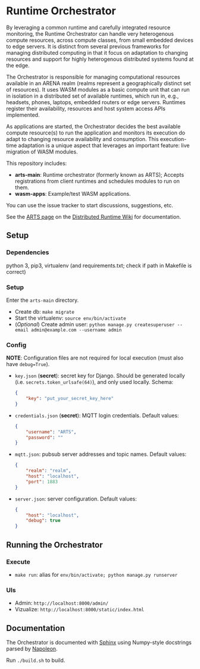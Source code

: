# Runtime Orchestrator

By leveraging a common runtime and carefully integrated resource monitoring, the Runtime Orchestrator can handle very heterogenous compute resources, across compute classes, from small embedded devices to edge servers. It is distinct from several previous frameworks for managing distributed computing in that it focus on adaptation to changing resources and support for highly heterogenous distributed systems found at the edge.

The Orchestrator is responsible for managing computational resources available in an ARENA realm (realms represent a geographically distinct set of resources). It uses WASM modules as a basic compute unit that can run in isolation in a distributed set of available runtimes, which run in, e.g., headsets, phones, laptops, embedded routers or edge servers. Runtimes register their availability, resources and host system access APIs implemented.

As applications are started, the Orchestrator decides the best available compute resource(s) to run the application and monitors its execution do adapt to changing resource availability and consumption. This execution-time adaptation is a unique aspect that leverages an important feature: live migration of WASM modules.

This repository includes:
- **arts-main**: Runtime orchestrator (formerly known as ARTS); Accepts registrations from client runtimes and schedules modules to run on them.
- **wasm-apps**: Example/test WASM applications.

You can use the issue tracker to start discussions, suggestions, etc.

<!-- markdown-link-check-disable-next-line -->
See the [ARTS page](https://github.com/conix-center/distributed-runtime/wiki/ARTS) on the [Distributed Runtime Wiki](https://github.com/conix-center/distributed-runtime) for documentation.

## Setup

### Dependencies
python 3, pip3, virtualenv (and requirements.txt; check if path in Makefile is correct)

### Setup

Enter the ```arts-main``` directory.
- Create db: ```make migrate```
- Start the virtualenv: ```source env/bin/activate```
- (*Optional*) Create admin user: ```python manage.py createsuperuser --email admin@example.com --username admin```

### Config

**NOTE**: Configuration files are not required for local execution (must also have ```debug=True```).

- ```key.json``` (**secret**): secret key for Django. Should be generated locally (i.e. ```secrets.token_urlsafe(64)```), and only used locally. Schema:
    ```json
    {
        "key": "put_your_secret_key_here"
    }
    ```

- ```credentials.json``` (**secret**): MQTT login credentials. Default values:
    ```json
    {
        "username": "ARTS",
        "password": ""
    }
    ```

- ```mqtt.json```: pubsub server addresses and topic names. Default values:
    ```json
    {
        "realm": "realm",
        "host": "localhost",
        "port": 1883
    }
    ```

- ```server.json```: server configuration. Default values:
    ```JSON
    {
        "host": "localhost",
        "debug": true
    }
    ```

## Running the Orchestrator

### Execute
- ```make run```: alias for ```env/bin/activate; python manage.py runserver```

### UIs
- Admin: `http://localhost:8000/admin/`
- Vizualize: `http://localhost:8000/static/index.html`

## Documentation

The Orchestrator is documented with [Sphinx](https://www.sphinx-doc.org/en/master/index.html) using
Numpy-style docstrings parsed by [Napoleon](https://sphinxcontrib-napoleon.readthedocs.io/en/latest/).

Run ```./build.sh``` to build.
